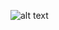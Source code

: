 
![alt text](http://https://github.com/niteshSingh-crownstack/JavaSrcript-Assignments/blob/ed9531d2ac9fe54cf47b9b048e992ae5f09355ef/Practice_12-4-2021/Build_15_Javascript_Projects/1-color-flipper/Screenshot.png)
